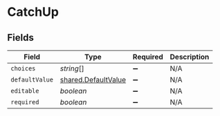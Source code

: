 # CatchUp


## Fields

| Field                                                             | Type                                                              | Required                                                          | Description                                                       |
| ----------------------------------------------------------------- | ----------------------------------------------------------------- | ----------------------------------------------------------------- | ----------------------------------------------------------------- |
| `choices`                                                         | *string*[]                                                        | :heavy_minus_sign:                                                | N/A                                                               |
| `defaultValue`                                                    | [shared.DefaultValue](../../../sdk/models/shared/defaultvalue.md) | :heavy_minus_sign:                                                | N/A                                                               |
| `editable`                                                        | *boolean*                                                         | :heavy_minus_sign:                                                | N/A                                                               |
| `required`                                                        | *boolean*                                                         | :heavy_minus_sign:                                                | N/A                                                               |